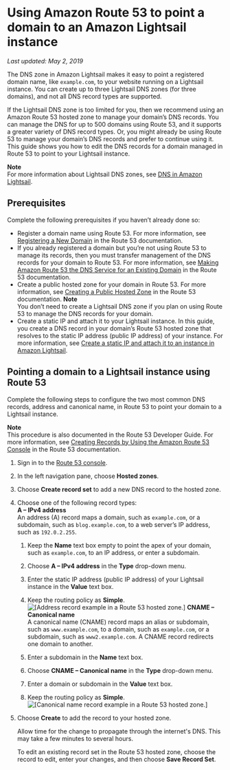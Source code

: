 # Using Amazon Route 53 to point a domain to an Amazon Lightsail instance<a name="amazon-lightsail-using-route-53-to-point-a-domain-to-an-instance"></a>

*Last updated: May 2, 2019*

The DNS zone in Amazon Lightsail makes it easy to point a registered domain name, like `example.com`, to your website running on a Lightsail instance\. You can create up to three Lightsail DNS zones \(for three domains\), and not all DNS record types are supported\.

If the Lightsail DNS zone is too limited for you, then we recommend using an Amazon Route 53 hosted zone to manage your domain’s DNS records\. You can manage the DNS for up to 500 domains using Route 53, and it supports a greater variety of DNS record types\. Or, you might already be using Route 53 to manage your domain’s DNS records and prefer to continue using it\. This guide shows you how to edit the DNS records for a domain managed in Route 53 to point to your Lightsail instance\.

**Note**  
For more information about Lightsail DNS zones, see [DNS in Amazon Lightsail](understanding-dns-in-amazon-lightsail.md)\.

## Prerequisites<a name="using-amazon-route-53-prerequisites"></a>

Complete the following prerequisites if you haven’t already done so:
+ Register a domain name using Route 53\. For more information, see [Registering a New Domain](https://docs.aws.amazon.com/Route53/latest/DeveloperGuide/domain-register.html) in the Route 53 documentation\.
+ If you already registered a domain but you’re not using Route 53 to manage its records, then you must transfer management of the DNS records for your domain to Route 53\. For more information, see [Making Amazon Route 53 the DNS Service for an Existing Domain](https://docs.aws.amazon.com/Route53/latest/DeveloperGuide/MigratingDNS.html) in the Route 53 documentation\.
+ Create a public hosted zone for your domain in Route 53\. For more information, see [Creating a Public Hosted Zone](https://docs.aws.amazon.com/Route53/latest/DeveloperGuide/CreatingHostedZone.html) in the Route 53 documentation\.
**Note**  
You don’t need to create a Lightsail DNS zone if you plan on using Route 53 to manage the DNS records for your domain\.
+ Create a static IP and attach it to your Lightsail instance\. In this guide, you create a DNS record in your domain’s Route 53 hosted zone that resolves to the static IP address \(public IP address\) of your instance\. For more information, see [Create a static IP and attach it to an instance in Amazon Lightsail](lightsail-create-static-ip.md)\.

## Pointing a domain to a Lightsail instance using Route 53<a name="pointing-a-domain-to-a-lightsail-instance-using-route-53"></a>

Complete the following steps to configure the two most common DNS records, address and canonical name, in Route 53 to point your domain to a Lightsail instance\.

**Note**  
This procedure is also documented in the Route 53 Developer Guide\. For more information, see [Creating Records by Using the Amazon Route 53 Console](https://docs.aws.amazon.com/Route53/latest/DeveloperGuide/resource-record-sets-creating.html) in the Route 53 documentation\.

1. Sign in to the [Route 53 console](https://console.aws.amazon.com/route53)\.

1. In the left navigation pane, choose **Hosted zones**\.

1. Choose **Create record set** to add a new DNS record to the hosted zone\.

1. Choose one of the following record types:  
**A – IPv4 address**  
An address \(A\) record maps a domain, such as `example.com`, or a subdomain, such as `blog.example.com`, to a web server’s IP address, such as `192.0.2.255`\.  

   1. Keep the **Name** text box empty to point the apex of your domain, such as `example.com`, to an IP address, or enter a subdomain\.

   1. Choose **A – IPv4 address** in the **Type** drop\-down menu\.

   1. Enter the static IP address \(public IP address\) of your Lightsail instance in the **Value** text box\.

   1. Keep the routing policy as **Simple**\.  
![\[Address record example in a Route 53 hosted zone.\]](https://d9yljz1nd5001.cloudfront.net/en_us/a7664053563006144d6133a21b463972/images/amazon-lightsail-route-53-hosted-zone-a-record.png)
**CNAME – Canonical name**  
A canonical name \(CNAME\) record maps an alias or subdomain, such as `www.example.com`, to a domain, such as `example.com`, or a subdomain, such as `www2.example.com`\. A CNAME record redirects one domain to another\.  

   1. Enter a subdomain in the **Name** text box\.

   1. Choose **CNAME – Canonical name** in the **Type** drop\-down menu\.

   1. Enter a domain or subdomain in the **Value** text box\.

   1. Keep the routing policy as **Simple**\.  
![\[Canonical name record example in a Route 53 hosted zone.\]](https://d9yljz1nd5001.cloudfront.net/en_us/a7664053563006144d6133a21b463972/images/amazon-lightsail-route-53-hosted-zone-cname-record.png)

1. Choose **Create** to add the record to your hosted zone\.

   Allow time for the change to propagate through the internet's DNS\. This may take a few minutes to several hours\.

   To edit an existing record set in the Route 53 hosted zone, choose the record to edit, enter your changes, and then choose **Save Record Set**\.